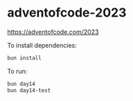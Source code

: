 # adventofcode-2023
https://adventofcode.com/2023

To install dependencies:

```bash
bun install
```

To run:

```bash
bun day14
bun day14-test
```
